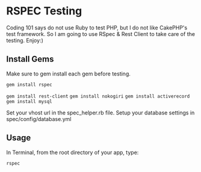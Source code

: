 RSPEC Testing
=============

Coding 101 says do not use Ruby to test PHP,  but I do not like CakePHP's test framework.  So I am going to use RSpec & Rest Client to take care of the testing.  Enjoy:)

Install Gems
-------------
Make sure to gem install each gem before testing.

`gem install rspec`

`gem install rest-client`
`gem install nokogiri`
`gem install activerecord`
`gem install mysql`

Set your vhost url in the spec_helper.rb file.
Setup your database settings in spec/config/database.yml

Usage
-----

In Terminal,  from the root directory of your app, type:

`rspec`